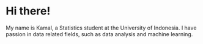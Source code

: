 # Hi there!

My name is Kamal, a Statistics student at the University of Indonesia. I have passion in data related fields, such as data analysis and machine learning.

